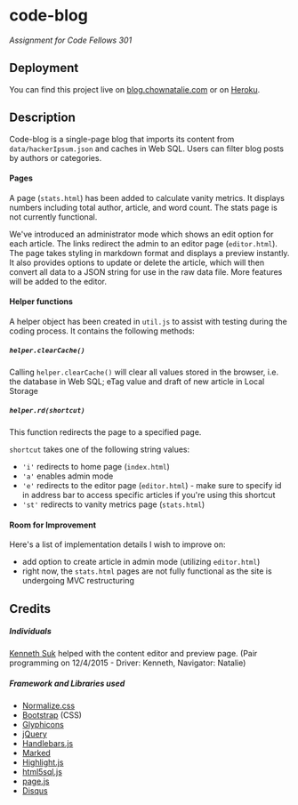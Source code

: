 # code-blog
_Assignment for Code Fellows 301_

## Deployment
You can find this project live on [blog.chownatalie.com](http://blog.chownatalie.com) or on [Heroku](https://xxnatc-blog.herokuapp.com).

## Description
Code-blog is a single-page blog that imports its content from `data/hackerIpsum.json` and caches in Web SQL. Users can filter blog posts by authors or categories.

#### Pages
A page (`stats.html`) has been added to calculate vanity metrics. It displays numbers including total author, article, and word count. The stats page is not currently functional.

We've introduced an administrator mode which shows an edit option for each article. The links redirect the admin to an editor page (`editor.html`). The page takes styling in markdown format and displays a preview instantly. It also provides options to update or delete the article, which will then convert all data to a JSON string for use in the raw data file. More features will be added to the editor.

#### Helper functions
A helper object has been created in `util.js` to assist with testing during the coding process. It contains the following methods:

##### `helper.clearCache()`
Calling `helper.clearCache()` will clear all values stored in the browser, i.e. the database in Web SQL; eTag value and draft of new article in Local Storage

##### `helper.rd(shortcut)`
This function redirects the page to a specified page.

`shortcut` takes one of the following string values:
- `'i'` redirects to home page (`index.html`)
- `'a'` enables admin mode
- `'e'` redirects to the editor page (`editor.html`) - make sure to specify id in address bar to access specific articles if you're using this shortcut
- `'st'` redirects to vanity metrics page (`stats.html`)

#### Room for Improvement
Here's a list of implementation details I wish to improve on:
- add option to create article in admin mode (utilizing `editor.html`)
- right now, the `stats.html` pages are not fully functional as the site is undergoing MVC restructuring

## Credits
##### Individuals
[Kenneth Suk](https://github.com/suhk) helped with the content editor and preview page. (Pair programming on 12/4/2015 - Driver: Kenneth, Navigator: Natalie)

##### Framework and Libraries used
- [Normalize.css](http://necolas.github.io/normalize.css/)
- [Bootstrap](http://getbootstrap.com/) (CSS)
- [Glyphicons](http://glyphicons.com/)
- [jQuery](http://jquery.com/)
- [Handlebars.js](http://handlebarsjs.com/)
- [Marked](https://github.com/chjj/marked)
- [Highlight.js](https://highlightjs.org/)
- [html5sql.js](http://html5sql.com/)
- [page.js](https://github.com/visionmedia/page.js)
- [Disqus](https://disqus.com)
